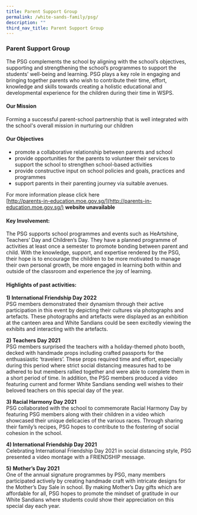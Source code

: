 ```yaml
---
title: Parent Support Group
permalink: /white-sands-family/psg/
description: ""
third_nav_title: Parent Support Group
---
```

### **Parent Support Group**
The PSG complements the school by aligning with the school’s objectives, supporting and strengthening the school’s programmes to support the students’ well-being and learning. PSG plays a key role in engaging and bringing together parents who wish to contribute their time, effort, knowledge and skills towards creating a holistic educational and developmental experience for the children during their time in WSPS.

#### **Our Mission**

Forming a successful parent-school partnership that is well integrated with the school's overall mission in nurturing our children

#### **Our Objectives**

*   promote a collaborative relationship between parents and school
*   provide opportunities for the parents to volunteer their services to support the school to strengthen school-based activities
*   provide constructive input on school policies and goals, practices and programmes
*   support parents in their parenting journey via suitable avenues.

For more information please click here<br>
[http://parents-in-education.moe.gov.sg/](http://parents-in-education.moe.gov.sg/) **website unavailable**

#### **Key Involvement:**
The PSG supports school programmes and events such as HeArtshine, Teachers’ Day and Children’s Day. They have a planned programme of activities at least once a semester to promote bonding between parent and child. With the knowledge, support, and expertise rendered by the PSG, their hope is to encourage the children to be more motivated to manage their own personal growth, be more engaged in learning both within and outside of the classroom and experience the joy of learning.

#### **Highlights of past activities:**
**1) International Friendship Day 2022**<br>
PSG members demonstrated their dynamism through their active participation in this event by depicting their cultures via photographs and artefacts. These photographs and artefacts were displayed as an exhbition at the canteen area and White Sandians could be seen excitedly viewing the exhibits and interacting with the artefacts.

**2) Teachers Day 2021**<br>
PSG members surprised the teachers with a holiday-themed photo booth, decked with handmade props including crafted passports for the enthuasiastic ‘travelers’. These props required time and effort, especially during this period where strict social distancing measures had to be adhered to but members rallied together and were able to complete them in a short period of time. In addition, the PSG members produced a video featuring current and former White Sandians sending well wishes to their beloved teachers on this special day of the year.

**3) Racial Harmony Day 2021**<br>
PSG collaborated with the school to commemorate Racial Harmony Day by featuring PSG members along with their children in a video which showcased their unique delicacies of the various races. Through sharing their family’s recipes, PSG hopes to contribute to the fostering of social cohesion in the school.

**4) International Friendship Day 2021**<br>
Celebrating International Friendship Day 2021 in social distancing style, PSG presented a video montage with a FRIENDSHIP message.

**5)** **Mother’s Day 2021**<br>
One of the annual signature programmes by PSG, many members participated actively by creating handmade craft with intricate designs for the Mother’s Day Sale in school. By making Mother’s Day gifts which are affordable for all, PSG hopes to promote the mindset of gratitude in our White Sandians where students could show their appreciation on this special day each year.